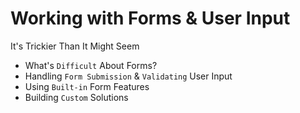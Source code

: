 # Working with Forms & User Input

It's Trickier Than It Might Seem

-   What's `Difficult` About Forms?
-   Handling `Form Submission` & `Validating` User Input
-   Using `Built-in` Form Features
-   Building `Custom` Solutions
